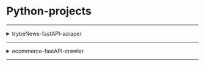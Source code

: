 # Python-projects

<hr>
<details>
  <summary> trybeNews-fastAPI-scraper</summary>
  <h3>About:</h3>
  <p>This API scrapes the Trybe Blog for the most recent news, saves then in a mongo database and offers various methods to search the saved news.</p>
  <a href=https://github.com/gabrielraeder/Python-projects/tree/main/trybeNews-fastAPI-scraper>🔗 How to run the application</a>
</details>
<hr>
<details>
<summary> ecommerce-fastAPI-crawler</summary>
<h3>About:</h3>
  <p>This API scrapes a few different online stores based on a search term and quantity desired by the user, saves the information about each product in a collection of each store with mongodb.</p>
  <a href=https://github.com/gabrielraeder/Python-projects/tree/main/ecommerce-fastAPI-crawler>🔗 How to run the application</a>
</details>
<hr>
